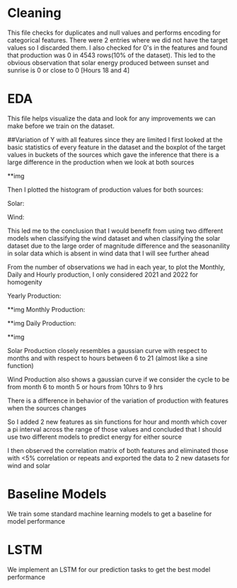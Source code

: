 # Cleaning
This file checks for duplicates and null values and performs encoding for categorical features. There were 2 entries where we did not have the target values so I discarded them. I also checked for 0's in the features and found that production was 0 in 4543 rows(10% of the dataset). This led to the obvious observation that solar energy produced between sunset and sunrise is 0 or close to 0 [Hours 18 and 4]

# EDA
This file helps visualize the data and look for any improvements we can make before we train on the dataset. 

##Variation of Y with all features since they are limited
I first looked at the basic statistics of every feature in the dataset and the boxplot of the target values in buckets of the sources which gave the inference that there is a large difference in the production when we look at both sources 

**img 

Then I plotted the histogram of production values for both sources:

Solar:

Wind:

This led me to the conclusion that I would benefit from using two different models when classifying the wind dataset and when classifying the solar dataset due to the large order of magnitude difference and the seasonanility in solar data which is absent in wind data that I will see further ahead 

From the number of observations we had in each year, to plot the Monthly, Daily and Hourly production, I only considered 2021 and 2022 for homogenity 

Yearly Production:

**img 
Monthly Production:

**img
Daily Production:

**img

Solar Production closely resembles a gaussian curve with respect to
months and with respect to hours between 6 to 21 (almost like a sine
function)  

Wind Production also shows a gaussian curve if we consider the cycle to
be from month 6 to month 5 or hours from 10hrs to 9 hrs

There is a difference in behavior of the variation of production with features when the sources changes 

So I added 2 new features as sin functions for hour and month which cover a pi interval across the range of those values and concluded that I should use two different models to predict energy for either source

I then observed the correlation matrix of both features and eliminated those with <5% correlation or repeats and exported the data to 2 new datasets for wind and solar 


# Baseline Models
We train some standard machine learning models to get a baseline for model performance

# LSTM 
We implement an LSTM for our prediction tasks to get the best model performance
